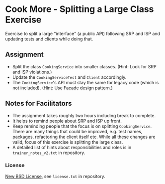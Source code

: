 # Cook More - Splitting a Large Class Exercise

Exercise to split a large "interface" (a public API) following SRP and ISP and updating
tests and clients while doing that.

## Assignment

* Split the class `CookingService` into smaller classes. (Hint: Look for SRP and ISP violations.)
* Update the `CookingServiceTest` and `Client` accordingly.
* The `CookingService`'s API must stay the same for legacy code (which is not included). (Hint: Use Facade design pattern.)

## Notes for Facilitators

* The assignment takes roughly two hours including break to complete.
* It helps to remind people about SRP and ISP up front.
* Keep reminding people that the focus is on splitting `CookingService`. There are many things that could be improved, e.g. test names, packages, refactoring the client itself etc. While all these changes are valid, focus of this exercise is splitting the large class.
* A detailed list of hints about responsibilities and roles is in `trainer_notes_v2.txt` in repository.

### License

[New BSD License](http://opensource.org/licenses/bsd-license.php), see `license.txt` in repository.
